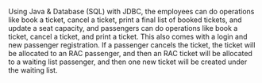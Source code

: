 Using Java & Database (SQL) with JDBC, the employees can do operations like book a ticket, cancel a ticket, print a final list of booked tickets, and update a seat capacity, and passengers can do operations like book a ticket, cancel a ticket, and print a ticket. This also comes with a login and new passenger registration. If a passenger cancels the ticket, the ticket will be allocated to an RAC passenger, and then an RAC ticket will be allocated to a waiting list passenger, and then one new ticket will be created under the waiting list.
